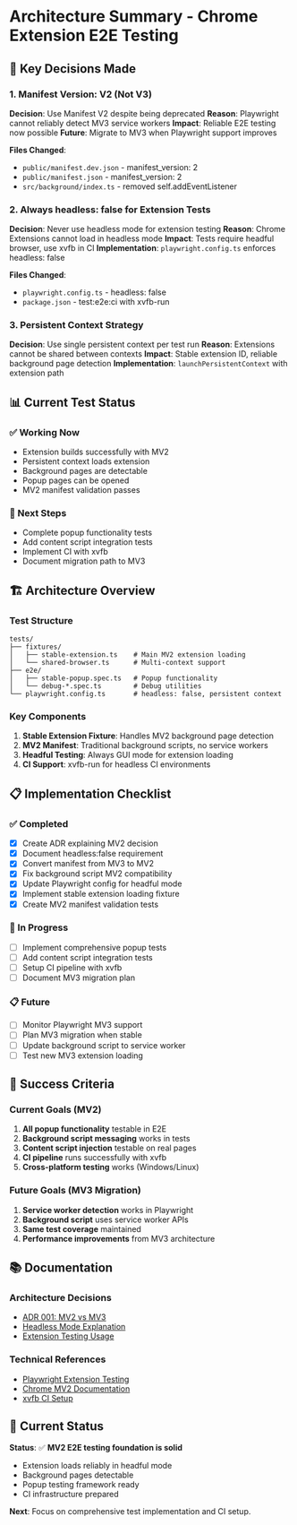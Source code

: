 # Architecture Summary - Chrome Extension E2E Testing

## 🎯 Key Decisions Made

### 1. Manifest Version: V2 (Not V3)
**Decision**: Use Manifest V2 despite being deprecated
**Reason**: Playwright cannot reliably detect MV3 service workers
**Impact**: Reliable E2E testing now possible
**Future**: Migrate to MV3 when Playwright support improves

**Files Changed**:
- `public/manifest.dev.json` - manifest_version: 2
- `public/manifest.json` - manifest_version: 2
- `src/background/index.ts` - removed self.addEventListener

### 2. Always headless: false for Extension Tests
**Decision**: Never use headless mode for extension testing
**Reason**: Chrome Extensions cannot load in headless mode
**Impact**: Tests require headful browser, use xvfb in CI
**Implementation**: `playwright.config.ts` enforces headless: false

**Files Changed**:
- `playwright.config.ts` - headless: false
- `package.json` - test:e2e:ci with xvfb-run

### 3. Persistent Context Strategy
**Decision**: Use single persistent context per test run
**Reason**: Extensions cannot be shared between contexts
**Impact**: Stable extension ID, reliable background page detection
**Implementation**: `launchPersistentContext` with extension path

## 📊 Current Test Status

### ✅ Working Now
- Extension builds successfully with MV2
- Persistent context loads extension
- Background pages are detectable
- Popup pages can be opened
- MV2 manifest validation passes

### 🔄 Next Steps
- Complete popup functionality tests
- Add content script integration tests
- Implement CI with xvfb
- Document migration path to MV3

## 🏗️ Architecture Overview

### Test Structure
```
tests/
├── fixtures/
│   ├── stable-extension.ts    # Main MV2 extension loading
│   └── shared-browser.ts      # Multi-context support
├── e2e/
│   ├── stable-popup.spec.ts   # Popup functionality
│   └── debug-*.spec.ts        # Debug utilities
└── playwright.config.ts       # headless: false, persistent context
```

### Key Components
1. **Stable Extension Fixture**: Handles MV2 background page detection
2. **MV2 Manifest**: Traditional background scripts, no service workers
3. **Headful Testing**: Always GUI mode for extension loading
4. **CI Support**: xvfb-run for headless CI environments

## 📋 Implementation Checklist

### ✅ Completed
- [x] Create ADR explaining MV2 decision
- [x] Document headless:false requirement
- [x] Convert manifest from MV3 to MV2
- [x] Fix background script MV2 compatibility
- [x] Update Playwright config for headful mode
- [x] Implement stable extension loading fixture
- [x] Create MV2 manifest validation tests

### 🔄 In Progress
- [ ] Implement comprehensive popup tests
- [ ] Add content script integration tests
- [ ] Setup CI pipeline with xvfb
- [ ] Document MV3 migration plan

### 📋 Future
- [ ] Monitor Playwright MV3 support
- [ ] Plan MV3 migration when stable
- [ ] Update background script to service worker
- [ ] Test new MV3 extension loading

## 🎯 Success Criteria

### Current Goals (MV2)
1. **All popup functionality** testable in E2E
2. **Background script messaging** works in tests
3. **Content script injection** testable on real pages
4. **CI pipeline** runs successfully with xvfb
5. **Cross-platform testing** works (Windows/Linux)

### Future Goals (MV3 Migration)
1. **Service worker detection** works in Playwright
2. **Background script** uses service worker APIs
3. **Same test coverage** maintained
4. **Performance improvements** from MV3 architecture

## 📚 Documentation

### Architecture Decisions
- [ADR 001: MV2 vs MV3](ADR/001-manifest-v2-over-v3.md)
- [Headless Mode Explanation](.cursor/HEADLESS_FALSE_EXPLANATION.md)
- [Extension Testing Usage](.cursor/extension-testing-usage.md)

### Technical References
- [Playwright Extension Testing](https://playwright.dev/docs/chrome-extensions)
- [Chrome MV2 Documentation](https://developer.chrome.com/docs/extensions/mv2/)
- [xvfb CI Setup](https://github.com/microsoft/playwright/issues/7259)

## 🚀 Current Status

**Status**: ✅ **MV2 E2E testing foundation is solid**
- Extension loads reliably in headful mode
- Background pages detectable
- Popup testing framework ready
- CI infrastructure prepared

**Next**: Focus on comprehensive test implementation and CI setup.
